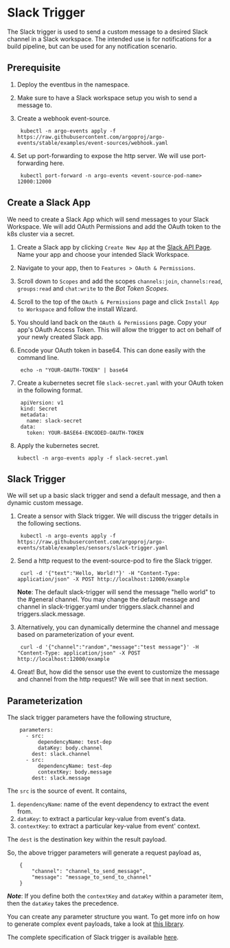 # Slack Trigger

The Slack trigger is used to send a custom message to a desired Slack channel in a Slack workspace. The intended use is for notifications for a build pipeline, but can be used for any notification scenario.

## Prerequisite

1. Deploy the eventbus in the namespace.

1. Make sure to have a Slack workspace setup you wish to send a message to.

2. Create a webhook event-source.

        kubectl -n argo-events apply -f https://raw.githubusercontent.com/argoproj/argo-events/stable/examples/event-sources/webhook.yaml

3. Set up port-forwarding to expose the http server. We will
   use port-forwarding here.

        kubectl port-forward -n argo-events <event-source-pod-name> 12000:12000

## Create a Slack App

We need to create a Slack App which will send messages to your Slack Workspace. We will add OAuth Permissions and add the OAuth token to the k8s cluster via a secret.

1. Create a Slack app by clicking `Create New App` at the [Slack API Page](https://api.slack.com/apps). Name your app and choose your intended Slack Workspace.

2. Navigate to your app, then to `Features > OAuth & Permissions`.

3. Scroll down to `Scopes` and add the scopes `channels:join`, `channels:read`, `groups:read` and `chat:write` to the _Bot Token Scopes_.

4. Scroll to the top of the `OAuth & Permissions` page and click `Install App to Workspace` and follow the install Wizard.

5. You should land back on the `OAuth & Permissions` page. Copy your app's OAuth Access Token. This will allow the trigger to act on behalf of your newly created Slack app.

6. Encode your OAuth token in base64. This can done easily with the command line.

        echo -n "YOUR-OAUTH-TOKEN" | base64

7. Create a kubernetes secret file `slack-secret.yaml` with your OAuth token in the following format.

        apiVersion: v1
        kind: Secret
        metadata:
          name: slack-secret
        data:
          token: YOUR-BASE64-ENCODED-OAUTH-TOKEN

12. Apply the kubernetes secret.

        kubectl -n argo-events apply -f slack-secret.yaml

## Slack Trigger

We will set up a basic slack trigger and send a default message, and then a dynamic custom message.

1. Create a sensor with Slack trigger. We will discuss the trigger details in the following sections.

        kubectl -n argo-events apply -f https://raw.githubusercontent.com/argoproj/argo-events/stable/examples/sensors/slack-trigger.yaml

2. Send a http request to the event-source-pod to fire the Slack trigger.

        curl -d '{"text":"Hello, World!"}' -H "Content-Type: application/json" -X POST http://localhost:12000/example

      **Note**: The default slack-trigger will send the message "hello world" to the #general channel. You may change the default message and channel in slack-trigger.yaml under triggers.slack.channel and triggers.slack.message.

3. Alternatively, you can dynamically determine the channel and message based on parameterization of your event.

        curl -d '{"channel":"random","message":"test message"}' -H "Content-Type: application/json" -X POST http://localhost:12000/example

4. Great! But, how did the sensor use the event to customize the message and channel from the http request? We will see that in next section.

## Parameterization

The slack trigger parameters have the following structure,

        parameters:
          - src:
              dependencyName: test-dep
              dataKey: body.channel
            dest: slack.channel
          - src:
              dependencyName: test-dep
              contextKey: body.message
            dest: slack.message

The `src` is the source of event. It contains,

  1. `dependencyName`: name of the event dependency to extract the event from.
  2. `dataKey`: to extract a particular key-value from event's data.
  3. `contextKey`: to extract a particular key-value from event' context.

The `dest` is the destination key within the result payload.

So, the above trigger parameters will generate a request payload as,

        {
            "channel": "channel_to_send_message",
            "message": "message_to_send_to_channel"
        }

**_Note_**: If you define both the `contextKey` and `dataKey` within a parameter item, then
the `dataKey` takes the precedence.

You can create any parameter structure you want. To get more info on how to
generate complex event payloads, take a look at [this library](https://github.com/tidwall/sjson).

The complete specification of Slack trigger is available [here](https://github.com/argoproj/argo-events/blob/master/api/sensor.md#slacktrigger).
